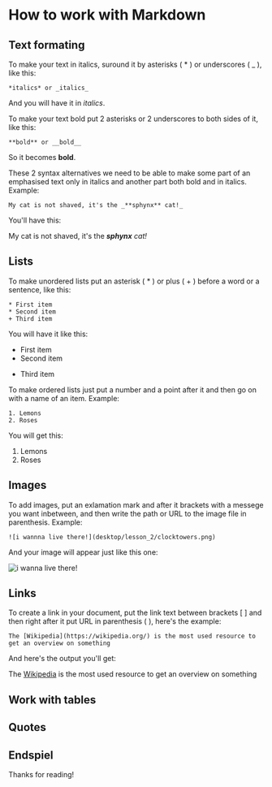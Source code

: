 # How to work with Markdown

## Text formating

To make your text in italics, suround it by asterisks ( * ) or underscores ( _ ), like this:

    *italics* or _italics_

And you will have it in *italics*.

To make your text bold put 2 asterisks or 2 underscores to both sides of it, like this:

    **bold** or __bold__

So it becomes **bold**.

These 2 syntax alternatives we need to be able to make some part of an emphasised text only in italics and another part both bold and in italics. Example:

    My cat is not shaved, it's the _**sphynx** cat!_

You'll have this:

My cat is not shaved, it's the _**sphynx** cat!_

## Lists

To make unordered lists put an asterisk ( * ) or plus ( + ) before a word or a sentence, like this:

    * First item
    * Second item
    + Third item

You will have it like this:

* First item
* Second item
+ Third item

To make ordered lists just put a number and a point after it and then go on with a name of an item. Example:

    1. Lemons
    2. Roses

You will get this:

1. Lemons
2. Roses

## Images

To add images, put an exlamation mark and after it brackets with a messege you want inbetween, and then write the path or URL to the image file in parenthesis. Example:

    ![i wannna live there!](desktop/lesson_2/clocktowers.png)

And your image will appear just like this one:

![i wanna live there!](clocktowers.png)

## Links

To create a link in your document, put the link text between brackets [ ] and then right after it put URL in parenthesis ( ), here's the example:

    The [Wikipedia](https://wikipedia.org/) is the most used resource to get an overview on something

And here's the output you'll get:

The [Wikipedia](https://wikipedia.org/) is the most used resource to get an overview on something

## Work with tables

## Quotes

## Endspiel

Thanks for reading!